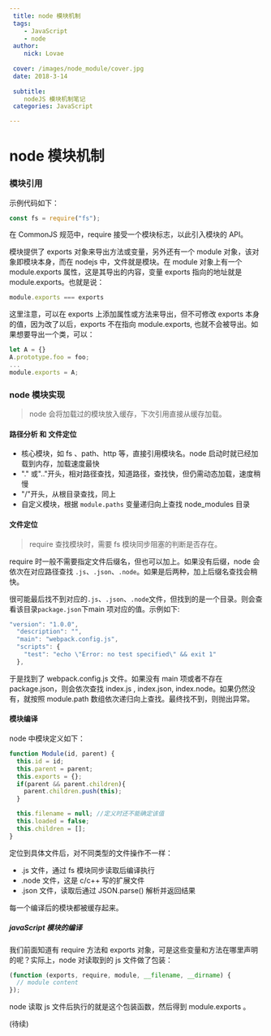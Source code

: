 ```yaml
---
 title: node 模块机制
 tags: 
    - JavaScript
    - node
 author:
    nick: Lovae
  
 cover: /images/node_module/cover.jpg
 date: 2018-3-14
 
 subtitle:
    nodeJS 模块机制笔记
 categories: JavaScript

---
```

# node 模块机制

### 模块引用

示例代码如下：

```js
const fs = require("fs");
```

在 CommonJS 规范中，require 接受一个模块标志，以此引入模块的 API。

模块提供了 exports 对象来导出方法或变量，另外还有一个 module 对象，该对象即模块本身，而在 nodejs 中，文件就是模块。在 module 对象上有一个 module.exports 属性，这是其导出的内容，变量 exports 指向的地址就是 module.exports。也就是说：

```js
module.exports === exports
```

这里注意，可以在 exports 上添加属性或方法来导出，但不可修改 exports 本身的值，因为改了以后，exports 不在指向 module.exports, 也就不会被导出。如果想要导出一个类，可以：

```js
let A = {}
A.prototype.foo = foo;
...
module.exports = A;
```

### node 模块实现

> node 会将加载过的模块放入缓存，下次引用直接从缓存加载。

#### 路径分析 和 文件定位

* 核心模块，如 fs 、path、http 等，直接引用模块名。node 启动时就已经加载到内存，加载速度最快
* "." 或".."开头，相对路径查找，知道路径，查找快，但仍需动态加载，速度稍慢
* "/"开头，从根目录查找，同上
* 自定义模块，根据 `module.paths` 变量递归向上查找 node_modules 目录

#### 文件定位

> require 查找模块时，需要 fs 模块同步阻塞的判断是否存在。

require 时一般不需要指定文件后缀名，但也可以加上。如果没有后缀，node 会依次在对应路径查找 `.js`、`.json`、`.node`。如果是后两种，加上后缀名查找会稍快。

很可能最后找不到对应的`.js`、`.json`、`.node`文件，但找到的是一个目录。则会查看该目录`package.json`下main 项对应的值。示例如下:

```js
"version": "1.0.0",
  "description": "",
  "main": "webpack.config.js",
  "scripts": {
    "test": "echo \"Error: no test specified\" && exit 1"
  },
```

于是找到了 webpack.config.js 文件。如果没有 main 项或者不存在 package.json，则会依次查找 index.js , index.json, index.node。如果仍然没有，就按照 module.path 数组依次递归向上查找。最终找不到，则抛出异常。

#### 模块编译

node 中模块定义如下：

```js
function Module(id, parent) {
  this.id = id;
  this.parent = parent;
  this.exports = {};
  if(parent && parent.children){
    parent.children.push(this);
  }

  this.filename = null;	//定义时还不能确定该值
  this.loaded = false;
  this.children = [];
}
```

定位到具体文件后，对不同类型的文件操作不一样：

* .js 文件，通过 fs 模块同步读取后编译执行
* .node 文件，这是 c/c++ 写的扩展文件
* .json 文件，读取后通过 JSON.parse() 解析并返回结果

每一个编译后的模块都被缓存起来。

##### javaScript 模块的编译

我们前面知道有 require 方法和 exports 对象，可是这些变量和方法在哪里声明的呢？实际上，node 对读取到的 js 文件做了包装：

```js
(function (exports, require, module, __filename, __dirname) {
  // module content
});
```

node 读取 js 文件后执行的就是这个包装函数，然后得到 module.exports 。

(待续)